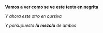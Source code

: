 **Vamos a ver como se ve este texto en negrita**

_Y ahora este otro en cursiva_

_Y porsupuesto **la mezcla** de ambos_
